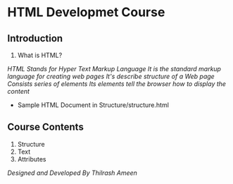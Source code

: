 # HTML Developmet Course

## Introduction

1. What is HTML?

_HTML Stands for Hyper Text Markup Language_
_It is the standard markup language for creating web pages_
_It's describe structure of a Web page_
_Consists series of elements_
_Its elements tell the browser how to display the content_

- Sample HTML Document in Structure/structure.html

## Course Contents

1. Structure
2. Text
3. Attributes

_Designed and Developed By Thilrash Ameen_
